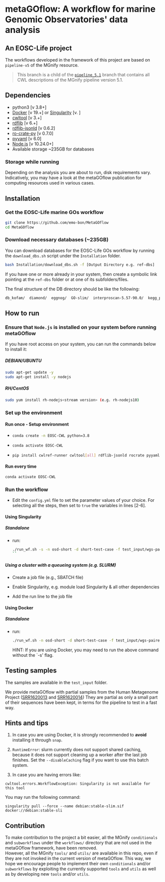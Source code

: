 # metaGOflow: A workflow for marine Genomic Observatories' data analysis

## An EOSC-Life project

The workflows developed in the framework of this project are based on `pipeline-v5` of the MGnify resource.

> This branch is a child of the [`pipeline_5.1`](https://github.com/hariszaf/pipeline-v5/tree/pipeline_5.1) branch
> that contains all CWL descriptions of the MGnify pipeline version 5.1.

## Dependencies

- python3 [v 3.8+]
- [Docker](https://www.docker.com) [v 19.+] or [Singularity](https://apptainer.org) [v. ]
- [cwltool](https://github.com/common-workflow-language/cwltool) [v 3.+]
- [rdflib](https://rdflib.readthedocs.io/en/stable/) [v 6.+]
- [rdflib-jsonld](https://pypi.org/project/rdflib-jsonld/) [v 0.6.2]
- [ro-crate-py](https://github.com/ResearchObject/ro-crate-py) [v 0.7.0]
- [pyyaml](https://pypi.org/project/PyYAML/) [v 6.0]
- [Node.js](https://nodejs.org/) [v 10.24.0+]
- Available storage ~235GB for databases

### Storage while running

Depending on the analysis you are about to run, disk requirements vary.
Indicatively, you may have a look at the metaGOflow publication for computing resources used in various cases.

## Installation

### Get the EOSC-Life marine GOs workflow

```bash
git clone https://github.com/emo-bon/MetaGOflow
cd MetaGOflow
```

### Download necessary databases (~235GB)

You can download databases for the EOSC-Life GOs workflow by running the
`download_dbs.sh` script under the `Installation` folder.

```bash
bash Installation/download_dbs.sh -f [Output Directory e.g. ref-dbs] 
```
If you have one or more already in your system, then create a symbolic link pointing
at the `ref-dbs` folder or at one of its subfolders/files.

The final structure of the DB directory should be like the following:

````bash
db_kofam/  diamond/  eggnog/  GO-slim/  interproscan-5.57-90.0/  kegg_pathways/  kofam_ko_desc.tsv  Rfam/  silva_lsu/  silva_ssu/
````

## How to run

### Ensure that `Node.js` is installed on your system before running metaGOflow

If you have root access on your system, you can run the commands below to install it:

##### DEBIAN/UBUNTU
```bash
sudo apt-get update -y
sudo apt-get install -y nodejs
```

##### RH/CentOS
```bash
sudo yum install rh-nodejs<stream version> (e.g. rh-nodejs10)
```

### Set up the environment

#### Run once - Setup environment

- ```bash
  conda create -n EOSC-CWL python=3.8
  ```

- ```bash
  conda activate EOSC-CWL
  ```

- ```bash
  pip install cwlref-runner cwltool[all] rdflib-jsonld rocrate pyyaml

  ```

#### Run every time

```bash
conda activate EOSC-CWL
``` 

### Run the workflow

- Edit the `config.yml` file to set the parameter values of your choice. For selecting all the steps, then set to `true` the variables in lines [2-6].

#### Using Singularity

##### Standalone
- run:
   ```bash
   ./run_wf.sh -s -n osd-short -d short-test-case -f test_input/wgs-paired-SRR1620013_1.fastq.gz -r test_input/wgs-paired-SRR1620013_2.fastq.gz
   ``

##### Using a cluster with a queueing system (e.g. SLURM)

- Create a job file (e.g., SBATCH file)

- Enable Singularity, e.g. module load Singularity & all other dependencies 

- Add the run line to the job file


#### Using Docker

##### Standalone
- run:
    ``` bash
    ./run_wf.sh -n osd-short -d short-test-case -f test_input/wgs-paired-SRR1620013_1.fastq.gz -r test_input/wgs-paired-SRR1620013_2.fastq.gz
  ```
  HINT: If you are using Docker, you may need to run the above command without the `-s' flag.

## Testing samples
The samples are available in the `test_input` folder.

We provide metaGOflow with partial samples from the Human Metagenome Project ([SRR1620013](https://www.ebi.ac.uk/ena/browser/view/SRR1620013) and [SRR1620014](https://www.ebi.ac.uk/ena/browser/view/SRR1620014))
They are partial as only a small part of their sequences have been kept, in terms for the pipeline to test in a fast way. 


## Hints and tips

1. In case you are using Docker, it is strongly recommended to **avoid** installing it through `snap`.

2. `RuntimeError`: slurm currently does not support shared caching, because it does not support cleaning up a worker
   after the last job finishes.
   Set the `--disableCaching` flag if you want to use this batch system.

3. In case you are having errors like:

```
cwltool.errors.WorkflowException: Singularity is not available for this tool
```

You may run the following command:

```
singularity pull --force --name debian:stable-slim.sif docker://debian:stable-sli
```

## Contribution

To make contribution to the project a bit easier, all the MGnify `conditionals` and `subworkflows` under
the `workflows/` directory that are not used in the metaGOflow framework, have been removed.   
However, all the MGnify `tools/` and `utils/` are available in this repo, even if they are not invoked in the current
version of metaGOflow.
This way, we hope we encourage people to implement their own `conditionals` and/or `subworkflows` by exploiting the
currently supported `tools` and `utils` as well as by developing new `tools` and/or `utils`.


<!-- cwltool --print-dot my-wf.cwl | dot -Tsvg > my-wf.svg -->
